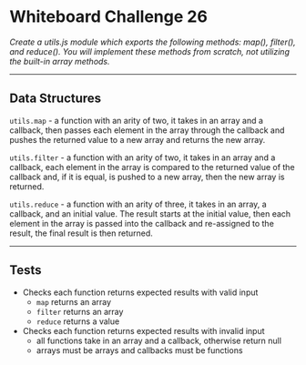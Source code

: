 # Whiteboard Challenge 26

*Create a utils.js module which exports the following methods: map(), filter(), and reduce(). You will implement these methods from scratch, not utilizing the built-in array methods.*

---

## Data Structures

`utils.map` - a function with an arity of two, it takes in an array and a callback, then passes each element in the array through the callback and pushes the returned value to a new array and returns the new array.

`utils.filter` - a function with an arity of two, it takes in an array and a callback, each element in the array is compared to the returned value of the callback and, if it is equal, is pushed to a new array, then the new array is returned.

`utils.reduce` - a function with an arity of three, it takes in an array, a callback, and an initial value. The result starts at the initial value, then each element in the array is passed into the callback and re-assigned to the result, the final result is then returned.

---

## Tests

* Checks each function returns expected results with valid input
  * `map` returns an array
  * `filter` returns an array
  * `reduce` returns a value
* Checks each function returns expected results with invalid input
  * all functions take in an array and a callback, otherwise return null
  * arrays must be arrays and callbacks must be functions
